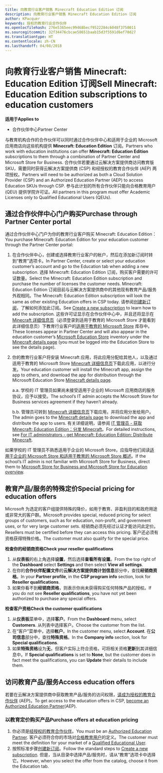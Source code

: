 ```yaml
---
title: 向教育行业客户销售 Minecraft Education Edition 订阅
description: 向教育行业客户销售 Minecraft Education Edition 订阅
author: KPacquer
keywords: 授权的教育行业合作伙伴
ms.openlocfilehash: 276e5365eec99468becf9522284c6048f3750011
ms.sourcegitcommit: 32f34476cbcae58651baab15d3f5591d6ef70d27
ms.translationtype: HT
ms.contentlocale: zh-CN
ms.lasthandoff: 04/08/2018
---
```

# <a name="sell-minecraft-education-edition-subscriptions-to-education-customers"></a><span data-ttu-id="2eee2-104">向教育行业客户销售 Minecraft: Education Edition 订阅</span><span class="sxs-lookup"><span data-stu-id="2eee2-104">Sell Minecraft: Education Edition subscriptions to education customers</span></span>

**<span data-ttu-id="2eee2-105">适用于</span><span class="sxs-lookup"><span data-stu-id="2eee2-105">Applies to</span></span>**

-  <span data-ttu-id="2eee2-106">合作伙伴中心</span><span class="sxs-lookup"><span data-stu-id="2eee2-106">Partner Center</span></span>

<span data-ttu-id="2eee2-107">与教育机构合作的合作伙伴可以同时通过合作伙伴中心和适用于企业的 Microsoft 应用商店向这些机构提供 **Minecraft: Education Edition** 订阅。</span><span class="sxs-lookup"><span data-stu-id="2eee2-107">Partners who work with education institutions can offer **Minecraft: Education Edition** subscriptions to them through a combination of Partner Center and Microsoft Store for Business.</span></span>  <span data-ttu-id="2eee2-108">合作伙伴若要通过云解决方案提供商访问教育版 SKU，需要同时获得云解决方案提供商 (CSP) 和经授权的教育合作伙伴 (AEP) 两项授权。</span><span class="sxs-lookup"><span data-stu-id="2eee2-108">Partners will need to be authorized as both a Cloud Solution Provider (CSP) and an Authorized Education Partner (AEP) to access Education SKUs through CSP.</span></span>  <span data-ttu-id="2eee2-109">参与此计划的所有合作伙伴只能向合格教育用户 (QEU) 提供学院许可证。</span><span class="sxs-lookup"><span data-stu-id="2eee2-109">All partners in this program must offer Academic Licenses only to Qualified Educational Users (QEUs).</span></span> 

## <a name="purchase-through-partner-center-portal"></a><span data-ttu-id="2eee2-110">通过合作伙伴中心门户购买</span><span class="sxs-lookup"><span data-stu-id="2eee2-110">Purchase through Partner Center portal</span></span> 
<span data-ttu-id="2eee2-111">通过合作伙伴中心门户为你的教育行业客户购买 Minecraft: Education Edition：</span><span class="sxs-lookup"><span data-stu-id="2eee2-111">You purchase Minecraft: Education Edition for your education customer through the Partner Center portal:</span></span> 

  1.  <span data-ttu-id="2eee2-112">在合作伙伴中心，创建或选择教育行业客户的帐户，然后在添加新订阅时转到“教育”选项卡。</span><span class="sxs-lookup"><span data-stu-id="2eee2-112">In Partner Center, create or select your education customer’s account and go to the Education tab when adding a new subscription.</span></span>  <span data-ttu-id="2eee2-113">选择 Minecraft: Education Edition 订阅，购买客户需要的许可证数量。</span><span class="sxs-lookup"><span data-stu-id="2eee2-113">Select the Minecraft: Education Edition subscription and purchase the number of licenses the customer needs.</span></span> <span data-ttu-id="2eee2-114">Minecraft: Education Edition 订阅目前与云解决方案提供商中的其他现有教育产品/服务外观相同。</span><span class="sxs-lookup"><span data-stu-id="2eee2-114">The Minecraft: Education Edition subscription will look the same as other existing Education offers in CSP today.</span></span> <span data-ttu-id="2eee2-115">请参阅[创建新订阅](create-a-new-subscription.md)，了解如何添加此订阅。</span><span class="sxs-lookup"><span data-stu-id="2eee2-115">See [Create a new subscription](create-a-new-subscription.md) to learn how to add the subscription.</span></span> <span data-ttu-id="2eee2-116">这些许可证显示在合作伙伴中心中，并且还将显示在 [Minecraft 详细信息页](https://educationstore.microsoft.com/en-us/store/details/minecraft-education-edition/9nblggh4r2r6)（必须登录到适用于教育的 Microsoft Store 才能看到此详细信息页）下教育行业客户的[适用于教育的 Microsoft Store](https://educationstore.microsoft.com/en-us/store) 库存中。</span><span class="sxs-lookup"><span data-stu-id="2eee2-116">These licenses appear in Partner Center and will also appear in the education customer’s [Microsoft Education Store](https://educationstore.microsoft.com/en-us/store) inventory under the [Minecraft details page](https://educationstore.microsoft.com/en-us/store/details/minecraft-education-edition/9nblggh4r2r6) (you must be logged into the Education Store to see the details page).</span></span> 

  2.  <span data-ttu-id="2eee2-117">你的教育行业客户将安装 Minecraft 应用，将此应用分配给其他人，以及通过适用于教育的 Microsoft Store [Minecraft 详细信息页](https://educationstore.microsoft.com/en-us/store/details/minecraft-education-edition/9nblggh4r2r6)下载此应用，以进行分发。</span><span class="sxs-lookup"><span data-stu-id="2eee2-117">Your education customer will install the Minecraft app, assign the app to others, and download the app for distribution through the Microsoft Education Store [Minecraft details page](https://educationstore.microsoft.com/en-us/store/details/minecraft-education-edition/9nblggh4r2r6).</span></span> 

      <span data-ttu-id="2eee2-118">a.</span><span class="sxs-lookup"><span data-stu-id="2eee2-118">a.</span></span> <span data-ttu-id="2eee2-119">学校的 IT 管理员如果尚未接受适用于企业的 Microsoft 应用商店的服务协议，应予以接受。</span><span class="sxs-lookup"><span data-stu-id="2eee2-119">The school’s IT admin accepts the Microsoft Store for Business services agreement if they haven’t already.</span></span> 

      <span data-ttu-id="2eee2-120">b.</span><span class="sxs-lookup"><span data-stu-id="2eee2-120">b.</span></span> <span data-ttu-id="2eee2-121">管理员可转到 [Minecraft 详细信息页](https://educationstore.microsoft.com/en-us/store/details/minecraft-education-edition/9nblggh4r2r6)下载应用，并将应用分发给用户。</span><span class="sxs-lookup"><span data-stu-id="2eee2-121">The admin goes to the [Minecraft details page](https://educationstore.microsoft.com/en-us/store/details/minecraft-education-edition/9nblggh4r2r6) to download the app and distribute the app to users.</span></span> <span data-ttu-id="2eee2-122">有关详细说明，请参阅 [IT 管理员 - 获取 Minecraft: Education Edition：分发 Minecraft](https://docs.microsoft.com/education/windows/school-get-minecraft#distribute-minecraft)。</span><span class="sxs-lookup"><span data-stu-id="2eee2-122">For detailed instructions, see [For IT administrators - get Minecraft: Education Edition: Distribute Minecraft](https://docs.microsoft.com/education/windows/school-get-minecraft#distribute-minecraft).</span></span>
    
  <span data-ttu-id="2eee2-123">如果学校的 IT 管理员不熟悉适用于企业的 Microsoft Store，应指导他们阅读[适用于企业的 Microsoft Store 和适用于教育的 Microsoft Store 概述](https://docs.microsoft.com/microsoft-store/windows-store-for-business-overview)。</span><span class="sxs-lookup"><span data-stu-id="2eee2-123">If the school’s IT admin is not familiar with Microsoft Store for Business, direct them to [Microsoft Store for Business and Microsoft Store for Education overview](https://docs.microsoft.com/microsoft-store/windows-store-for-business-overview).</span></span> 

## <a name="special-pricing-for-education-offers"></a><span data-ttu-id="2eee2-124">教育产品/服务的特殊定价</span><span class="sxs-lookup"><span data-stu-id="2eee2-124">Special pricing for education offers</span></span>

<span data-ttu-id="2eee2-125">Microsoft 为选定的客户组提供特殊的降价，如用于教育、非盈利目的和政府用途或非常大的客户群。</span><span class="sxs-lookup"><span data-stu-id="2eee2-125">Microsoft provides special, reduced pricing for select groups of customers, such as for education, non-profit, and government uses, or for very large customer sets.</span></span> <span data-ttu-id="2eee2-126">经销商必须先经过认证才能访问此定价。</span><span class="sxs-lookup"><span data-stu-id="2eee2-126">Resellers must be certified before they can access this pricing.</span></span> <span data-ttu-id="2eee2-127">客户还必须有资格获得特殊价格。</span><span class="sxs-lookup"><span data-stu-id="2eee2-127">The customer must also qualify for the special price.</span></span>

**<span data-ttu-id="2eee2-128">检查你的经销商资格</span><span class="sxs-lookup"><span data-stu-id="2eee2-128">Check your reseller qualifications</span></span>**

1.  <span data-ttu-id="2eee2-129">从**仪表板**的右上角选择**设置**，然后选择**查看所有设置**。</span><span class="sxs-lookup"><span data-stu-id="2eee2-129">From the top right of the **Dashboard** select **Settings** and then select **View all settings**.</span></span>
2.  <span data-ttu-id="2eee2-130">在你的**合作伙伴配置文件**的**云解决方案提供商计划信息**部分中，查找**经销商资格**。</span><span class="sxs-lookup"><span data-stu-id="2eee2-130">In your **Partner profile**, in the **CSP program info** section, look for **Reseller qualifications**.</span></span>
3.  <span data-ttu-id="2eee2-131">如果你看不到**经销商资格**，则表示你尚未获得购买任何特殊产品的授权。</span><span class="sxs-lookup"><span data-stu-id="2eee2-131">If you do not see **Reseller qualifications**, you have not yet been authorized to purchase any special offers.</span></span>

**<span data-ttu-id="2eee2-132">检查客户资格</span><span class="sxs-lookup"><span data-stu-id="2eee2-132">Check the customer qualifications</span></span>**

1.  <span data-ttu-id="2eee2-133">从**仪表板**菜单中，选择**客户**。</span><span class="sxs-lookup"><span data-stu-id="2eee2-133">From the **Dashboard** menu, select **Customers**.</span></span> <span data-ttu-id="2eee2-134">从列表中选择客户。</span><span class="sxs-lookup"><span data-stu-id="2eee2-134">Choose the customer from the list.</span></span>
2.  <span data-ttu-id="2eee2-135">在“客户”菜单中，选择**帐户**。</span><span class="sxs-lookup"><span data-stu-id="2eee2-135">In the customer menu, select **Account**.</span></span> <span data-ttu-id="2eee2-136">在**公司信息**部分中，查找**特殊资格**。</span><span class="sxs-lookup"><span data-stu-id="2eee2-136">In the **Company info** section, look for **Special qualifications**.</span></span>
3.  <span data-ttu-id="2eee2-137">如果**特殊资格**设为**无**，但客户实际上符合资格，可将相关资格**更新**到其详细信息中。</span><span class="sxs-lookup"><span data-stu-id="2eee2-137">If **Special qualifications** is set to **None**, but the customer does in fact meet the qualifications, you can **Update** their details to include them.</span></span>

## <a name="access-education-offers"></a><span data-ttu-id="2eee2-138">访问教育产品/服务</span><span class="sxs-lookup"><span data-stu-id="2eee2-138">Access education offers</span></span> 

<span data-ttu-id="2eee2-139">若要在云解决方案提供商中获取教育产品/服务的访问权限，[请成为授权的教育合作伙伴](http://go.microsoft.com/fwlink/p/?LinkId=808781) (AEP)。</span><span class="sxs-lookup"><span data-stu-id="2eee2-139">To get access to the education offers in CSP, [become an Authorized Education Partner](http://go.microsoft.com/fwlink/p/?LinkId=808781)(AEP).</span></span>

### <a name="purchase-offers-at-education-pricing"></a><span data-ttu-id="2eee2-140">以教育定价购买产品</span><span class="sxs-lookup"><span data-stu-id="2eee2-140">Purchase offers at education pricing</span></span>

1. <span data-ttu-id="2eee2-141">你必须是[经授权的教育合作伙伴](http://go.microsoft.com/fwlink/p/?LinkId=808781)。</span><span class="sxs-lookup"><span data-stu-id="2eee2-141">You must be an [Authorized Education Partner](http://go.microsoft.com/fwlink/p/?LinkId=808781).</span></span>
<span data-ttu-id="2eee2-142">客户必须符合你的市场对[合格教育用户](http://go.microsoft.com/fwlink/p/?LinkId=808795)的定义。</span><span class="sxs-lookup"><span data-stu-id="2eee2-142">The customer must meet the definition for your market of a [Qualified Educational User](http://go.microsoft.com/fwlink/p/?LinkId=808795).</span></span>
2. <span data-ttu-id="2eee2-143">按照标准步骤[创建新订阅](create-a-new-subscription.md)。</span><span class="sxs-lookup"><span data-stu-id="2eee2-143">Follow the standard steps to [Create a new subscription](create-a-new-subscription.md).</span></span> <span data-ttu-id="2eee2-144">但是，当从目录中选择产品/服务时，请从“教育”选项卡中选择它。</span><span class="sxs-lookup"><span data-stu-id="2eee2-144">However, when you select the offer from the catalog, choose it from the Education tab.</span></span>






<!-- ## Purchase through Partner Center API 

To help your education customers buy and deploy Minecraft: Education Edition through the Partner Center API:
  
  1.  See [Create an order](https://msdn.microsoft.com/library/partnercenter/mt634667.aspx(d=robot)) to learn how to use the Partner Center API to buy the desired number of licenses of Minecraft: Education Edition subscription.  Be sure to use the following Offer ID:  
     
      "OfferId": "EE10CBD2-7A12-45DE-BE11-0C2C7C6EEEB1"
     
      See [Get a list of subscriptions by ID](https://msdn.microsoft.com/library/partnercenter/mt683489.aspx) to learn how to see these licenses.  Note that these will also appear in the education customer’s [Microsoft Store for Business](https://www.microsoft.com/business-store) inventory under the [Minecraft details page](https://businessstore.microsoft.com/en-us/app-detail/9NBLGGH4R2R6/0016/00000000000000000000000000000000/online) (you must be logged into Store for Business to see this page).    

  2. Direct your education customer to distribute Minecraft through the Microsoft Store for Business [Minecraft details page](https://businessstore.microsoft.com/en-us/app-detail/9NBLGGH4R2R6/0016/00000000000000000000000000000000/online). Through Microsoft Store for Business, they can install the app, assign the app to others, and download the app to distribute. (Currently, Partner Center doesn't support these tasks.) 

     a. The school’s IT admin accepts the Microsoft Store for Business services agreement if they haven’t already.
    
     b. The admin goes to the Minecraft details page to download the app and distribute the app to users. For detailed instructions, see [For IT administrators - get Minecraft: Education Edition: Distribute Minecraft](https://docs.microsoft.com/education/windows/school-get-minecraft#distribute-minecraft). 

  If the school’s IT admin is not familiar with Microsoft Store for Business, direct them to [Microsoft Store for Business overview](https://docs.microsoft.com/microsoft-store/windows-store-for-business-overview). 

-->